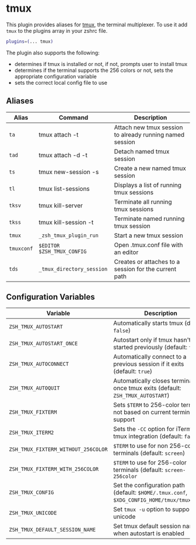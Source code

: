 # tmux

This plugin provides aliases for [tmux](https://tmux.github.io/), the terminal multiplexer.
To use it add `tmux` to the plugins array in your zshrc file.

```zsh
plugins=(... tmux)
```

The plugin also supports the following:

- determines if tmux is installed or not, if not, prompts user to install tmux
- determines if the terminal supports the 256 colors or not, sets the appropriate configuration variable
- sets the correct local config file to use

## Aliases

| Alias      | Command                    | Description                                              |
| ---------- | -------------------------- | -------------------------------------------------------- |
| `ta`       | tmux attach -t             | Attach new tmux session to already running named session |
| `tad`      | tmux attach -d -t          | Detach named tmux session                                |
| `ts`       | tmux new-session -s        | Create a new named tmux session                          |
| `tl`       | tmux list-sessions         | Displays a list of running tmux sessions                 |
| `tksv`     | tmux kill-server           | Terminate all running tmux sessions                      |
| `tkss`     | tmux kill-session -t       | Terminate named running tmux session                     |
| `tmux`     | `_zsh_tmux_plugin_run`     | Start a new tmux session                                 |
| `tmuxconf` | `$EDITOR $ZSH_TMUX_CONFIG` | Open .tmux.conf file with an editor                      |
| `tds`      | `_tmux_directory_session`  | Creates or attaches to a session for the current path    |

## Configuration Variables

| Variable                            | Description                                                                                 |
| ----------------------------------- | ------------------------------------------------------------------------------------------- |
| `ZSH_TMUX_AUTOSTART`                | Automatically starts tmux (default: `false`)                                                |
| `ZSH_TMUX_AUTOSTART_ONCE`           | Autostart only if tmux hasn't been started previously (default: `true`)                     |
| `ZSH_TMUX_AUTOCONNECT`              | Automatically connect to a previous session if it exits (default: `true`)                   |
| `ZSH_TMUX_AUTOQUIT`                 | Automatically closes terminal once tmux exits (default: `ZSH_TMUX_AUTOSTART`)               |
| `ZSH_TMUX_FIXTERM`                  | Sets `$TERM` to 256-color term or not based on current terminal support                     |
| `ZSH_TMUX_ITERM2`                   | Sets the `-CC` option for iTerm2 tmux integration (default: `false`)                        |
| `ZSH_TMUX_FIXTERM_WITHOUT_256COLOR` | `$TERM` to use for non 256-color terminals (default: `screen`)                              |
| `ZSH_TMUX_FIXTERM_WITH_256COLOR`    | `$TERM` to use for 256-color terminals (default: `screen-256color`                          |
| `ZSH_TMUX_CONFIG`                   | Set the configuration path (default: `$HOME/.tmux.conf`, `$XDG_CONFIG_HOME/tmux/tmux.conf`) |
| `ZSH_TMUX_UNICODE`                  | Set `tmux -u` option to support unicode                                                     |
| `ZSH_TMUX_DEFAULT_SESSION_NAME`     | Set tmux default session name when autostart is enabled                                     |

